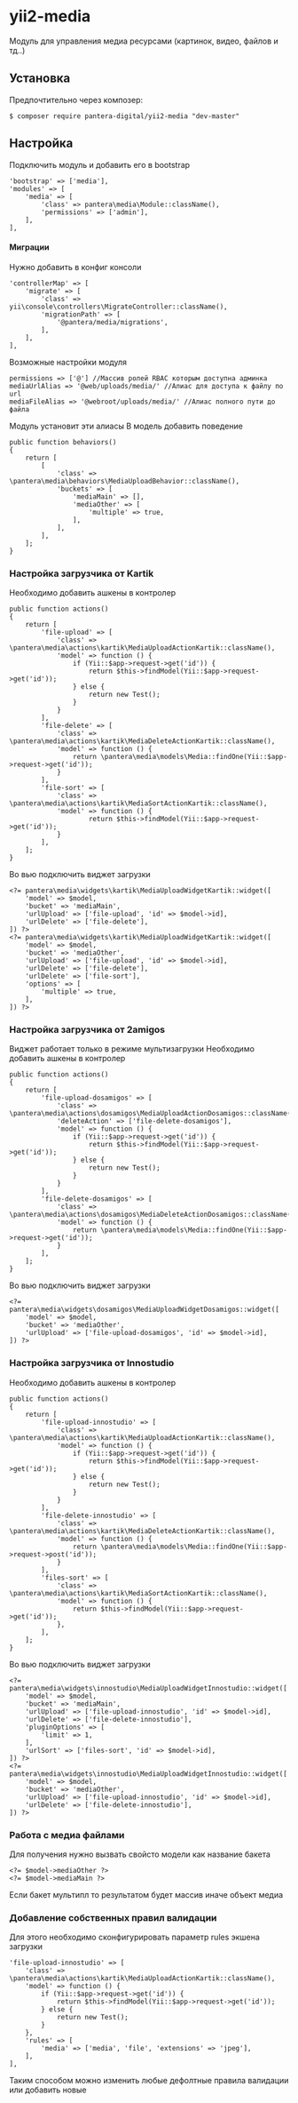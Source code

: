 # yii2-media
Модуль для управления медиа ресурсами (картинок, видео, файлов и тд..) 

## Установка
Предпочтительно через композер:
```
$ composer require pantera-digital/yii2-media "dev-master"
```
## Настройка
Подключить модуль и добавить его в bootstrap
```
'bootstrap' => ['media'],
'modules' => [
    'media' => [
        'class' => pantera\media\Module::className(),
        'permissions' => ['admin'],
    ],
],
```
#### Миграции
Нужно добавить в конфиг консоли
```
'controllerMap' => [
    'migrate' => [
        'class' => yii\console\controllers\MigrateController::className(),
        'migrationPath' => [
            '@pantera/media/migrations',
        ],
    ],
],
```
Возможные настройки модуля
```
permissions => ['@'] //Массив ролей RBAC которым доступна админка
mediaUrlAlias => '@web/uploads/media/' //Алиас для доступа к файлу по url
mediaFileAlias => '@webroot/uploads/media/' //Алиас полного пути до файла
```
Модуль установит эти алиасы
В модель добавить поведение
```
public function behaviors()
{
    return [
        [
            'class' => \pantera\media\behaviors\MediaUploadBehavior::className(),
            'buckets' => [
                'mediaMain' => [],
                'mediaOther' => [
                    'multiple' => true,
                ],
            ],
        ],
    ];
}
```
### Настройка загрузчика от Kartik
Необходимо добавить ашкены в контролер
```
public function actions()
{
    return [
        'file-upload' => [
            'class' => \pantera\media\actions\kartik\MediaUploadActionKartik::className(),
            'model' => function () {
                if (Yii::$app->request->get('id')) {
                    return $this->findModel(Yii::$app->request->get('id'));
                } else {
                    return new Test();
                }
            }
        ],
        'file-delete' => [
            'class' => \pantera\media\actions\kartik\MediaDeleteActionKartik::className(),
            'model' => function () {
                return \pantera\media\models\Media::findOne(Yii::$app->request->get('id'));
            }
        ],
        'file-sort' => [
            'class' => \pantera\media\actions\kartik\MediaSortActionKartik::className(),
            'model' => function () {
                    return $this->findModel(Yii::$app->request->get('id'));
            }
        ],
    ];
}
```
Во вью подключить виджет загрузки
```
<?= pantera\media\widgets\kartik\MediaUploadWidgetKartik::widget([
    'model' => $model,
    'bucket' => 'mediaMain',
    'urlUpload' => ['file-upload', 'id' => $model->id],
    'urlDelete' => ['file-delete'],
]) ?>
<?= pantera\media\widgets\kartik\MediaUploadWidgetKartik::widget([
    'model' => $model,
    'bucket' => 'mediaOther',
    'urlUpload' => ['file-upload', 'id' => $model->id],
    'urlDelete' => ['file-delete'],
    'urlDelete' => ['file-sort'],
    'options' => [
        'multiple' => true,
    ],
]) ?>
```
### Настройка загрузчика от 2amigos
Виджет работает только в режиме мультизагрузки
Необходимо добавить ашкены в контролер
```
public function actions()
{
    return [
        'file-upload-dosamigos' => [
            'class' => \pantera\media\actions\dosamigos\MediaUploadActionDosamigos::className(),
            'deleteAction' => ['file-delete-dosamigos'],
            'model' => function () {
                if (Yii::$app->request->get('id')) {
                    return $this->findModel(Yii::$app->request->get('id'));
                } else {
                    return new Test();
                }
            }
        ],
        'file-delete-dosamigos' => [
            'class' => \pantera\media\actions\dosamigos\MediaDeleteActionDosamigos::className(),
            'model' => function () {
                return \pantera\media\models\Media::findOne(Yii::$app->request->get('id'));
            }
        ],
    ];
}
```
Во вью подключить виджет загрузки
```
<?= pantera\media\widgets\dosamigos\MediaUploadWidgetDosamigos::widget([
    'model' => $model,
    'bucket' => 'mediaOther',
    'urlUpload' => ['file-upload-dosamigos', 'id' => $model->id],
]) ?>
```
### Настройка загрузчика от Innostudio

Необходимо добавить ашкены в контролер
```
public function actions()
{
    return [
        'file-upload-innostudio' => [
            'class' => \pantera\media\actions\kartik\MediaUploadActionKartik::className(),
            'model' => function () {
                if (Yii::$app->request->get('id')) {
                    return $this->findModel(Yii::$app->request->get('id'));
                } else {
                    return new Test();
                }
            }
        ],
        'file-delete-innostudio' => [
            'class' => \pantera\media\actions\kartik\MediaDeleteActionKartik::className(),
            'model' => function () {
                return \pantera\media\models\Media::findOne(Yii::$app->request->post('id'));
            }
        ],
        'files-sort' => [
            'class' => \pantera\media\actions\kartik\MediaSortActionKartik::className(),
            'model' => function () {
                return $this->findModel(Yii::$app->request->get('id'));
            },
        ],
    ];
}
```
Во вью подключить виджет загрузки
```
<?= pantera\media\widgets\innostudio\MediaUploadWidgetInnostudio::widget([
    'model' => $model,
    'bucket' => 'mediaMain',
    'urlUpload' => ['file-upload-innostudio', 'id' => $model->id],
    'urlDelete' => ['file-delete-innostudio'],
    'pluginOptions' => [
        'limit' => 1,
    ],
    'urlSort' => ['files-sort', 'id' => $model->id],
]) ?>
<?= pantera\media\widgets\innostudio\MediaUploadWidgetInnostudio::widget([
    'model' => $model,
    'bucket' => 'mediaOther',
    'urlUpload' => ['file-upload-innostudio', 'id' => $model->id],
    'urlDelete' => ['file-delete-innostudio'],
]) ?>
```
### Работа с медиа файлами
Для получения нужно вызвать свойсто модели как название бакета
```
<?= $model->mediaOther ?>
<?= $model->mediaMain ?>
```
Если бакет мультипл то результатом будет массив иначе объект медиа
### Добавление собственных правил валидации
Для этого необходимо сконфигурировать параметр rules экшена загрузки
```
'file-upload-innostudio' => [
    'class' => \pantera\media\actions\kartik\MediaUploadActionKartik::className(),
    'model' => function () {
        if (Yii::$app->request->get('id')) {
            return $this->findModel(Yii::$app->request->get('id'));
        } else {
            return new Test();
        }
    },
    'rules' => [
        'media' => ['media', 'file', 'extensions' => 'jpeg'],
    ],
],
```
Таким способом можно изменить любые дефолтные правила валидации или добавить новые
